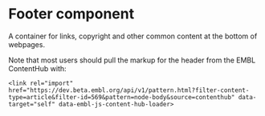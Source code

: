 # Footer component

A container for links, copyright and other common content at the bottom of webpages.

Note that most users should pull the markup for the header from the EMBL ContentHub with:
```
<link rel="import" href="https://dev.beta.embl.org/api/v1/pattern.html?filter-content-type=article&filter-id=569&pattern=node-body&source=contenthub" data-target="self" data-embl-js-content-hub-loader>
```
